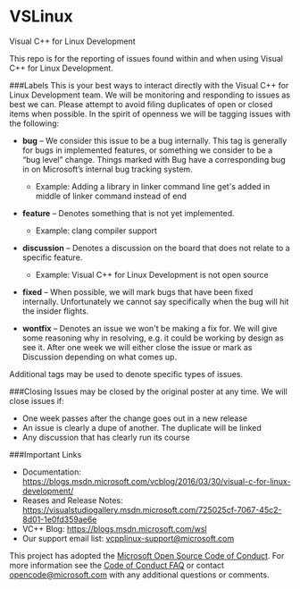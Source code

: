 # VSLinux
Visual C++ for Linux Development

This repo is for the reporting of issues found within and when using Visual C++ for Linux Development.

###Labels
This is your best ways to interact directly with the Visual C++ for Linux Development team. We will be monitoring and responding to issues as best we can. Please attempt to avoid filing duplicates of open or closed items when possible. In the spirit of openness we will be tagging issues with the following:

- **bug** – We consider this issue to be a bug internally. This tag is generally for bugs in implemented features, or something we consider to be a “bug level” change. Things marked with Bug have a corresponding bug in on Microsoft’s internal bug tracking system.
  - Example: Adding a library in linker command line get's added in middle of linker command instead of end

- **feature** – Denotes something that is not yet implemented.  
  - Example:  clang compiler support

- **discussion** – Denotes a discussion on the board that does not relate to a specific feature.
  - Example: Visual C++ for Linux Development is not open source 

- **fixed** – When possible, we will mark bugs that have been fixed internally.  Unfortunately we cannot say specifically when the bug will hit the insider flights.

- **wontfix** – Denotes an issue we won't be making a fix for.  We will give some reasoning why in resolving, e.g. it could be working by design as see it.  After one week we will either close the issue or mark as Discussion depending on what comes up.

Additional tags may be used to denote specific types of issues. 

###Closing
Issues may be closed by the original poster at any time.  We will close issues if:
- One week passes after the change goes out in a new release
- An issue is clearly a dupe of another.  The duplicate will be linked
- Any discussion that has clearly run its course

###Important Links
- Documentation:  https://blogs.msdn.microsoft.com/vcblog/2016/03/30/visual-c-for-linux-development/
- Reases and Release Notes: https://visualstudiogallery.msdn.microsoft.com/725025cf-7067-45c2-8d01-1e0fd359ae6e
- VC++ Blog: https://blogs.msdn.microsoft.com/wsl
- Our support email list: vcpplinux-support@microsoft.com

This project has adopted the [Microsoft Open Source Code of Conduct](https://opensource.microsoft.com/codeofconduct/). For more information see the [Code of Conduct FAQ](https://opensource.microsoft.com/codeofconduct/faq/) or contact [opencode@microsoft.com](mailto:opencode@microsoft.com) with any additional questions or comments.

